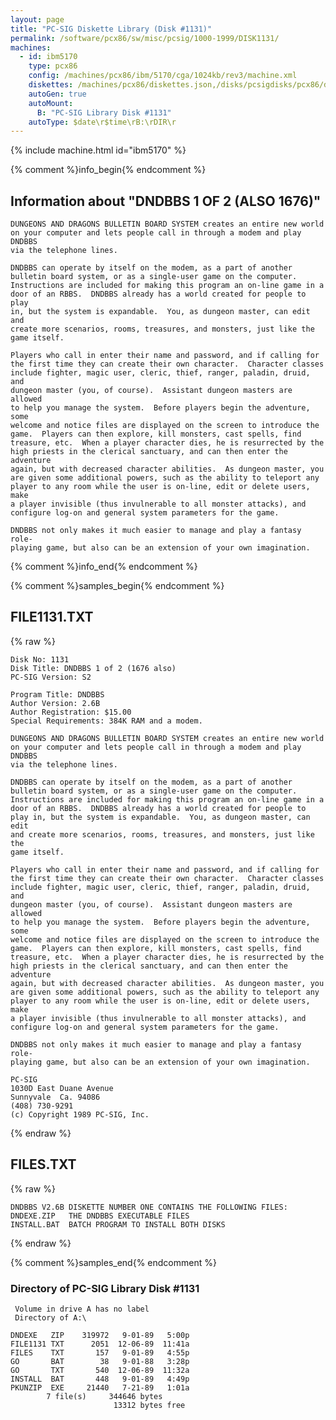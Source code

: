 ```yaml
---
layout: page
title: "PC-SIG Diskette Library (Disk #1131)"
permalink: /software/pcx86/sw/misc/pcsig/1000-1999/DISK1131/
machines:
  - id: ibm5170
    type: pcx86
    config: /machines/pcx86/ibm/5170/cga/1024kb/rev3/machine.xml
    diskettes: /machines/pcx86/diskettes.json,/disks/pcsigdisks/pcx86/diskettes.json
    autoGen: true
    autoMount:
      B: "PC-SIG Library Disk #1131"
    autoType: $date\r$time\rB:\rDIR\r
---
```


{% include machine.html id="ibm5170" %}

{% comment %}info_begin{% endcomment %}

## Information about "DNDBBS 1 OF 2 (ALSO 1676)"

    DUNGEONS AND DRAGONS BULLETIN BOARD SYSTEM creates an entire new world
    on your computer and lets people call in through a modem and play DNDBBS
    via the telephone lines.
    
    DNDBBS can operate by itself on the modem, as a part of another
    bulletin board system, or as a single-user game on the computer.
    Instructions are included for making this program an on-line game in a
    door of an RBBS.  DNDBBS already has a world created for people to play
    in, but the system is expandable.  You, as dungeon master, can edit and
    create more scenarios, rooms, treasures, and monsters, just like the
    game itself.
    
    Players who call in enter their name and password, and if calling for
    the first time they can create their own character.  Character classes
    include fighter, magic user, cleric, thief, ranger, paladin, druid, and
    dungeon master (you, of course).  Assistant dungeon masters are allowed
    to help you manage the system.  Before players begin the adventure, some
    welcome and notice files are displayed on the screen to introduce the
    game.  Players can then explore, kill monsters, cast spells, find
    treasure, etc.  When a player character dies, he is resurrected by the
    high priests in the clerical sanctuary, and can then enter the adventure
    again, but with decreased character abilities.  As dungeon master, you
    are given some additional powers, such as the ability to teleport any
    player to any room while the user is on-line, edit or delete users, make
    a player invisible (thus invulnerable to all monster attacks), and
    configure log-on and general system parameters for the game.
    
    DNDBBS not only makes it much easier to manage and play a fantasy role-
    playing game, but also can be an extension of your own imagination.
{% comment %}info_end{% endcomment %}

{% comment %}samples_begin{% endcomment %}

## FILE1131.TXT

{% raw %}
```
Disk No: 1131
Disk Title: DNDBBS 1 of 2 (1676 also)
PC-SIG Version: S2

Program Title: DNDBBS
Author Version: 2.6B
Author Registration: $15.00
Special Requirements: 384K RAM and a modem.

DUNGEONS AND DRAGONS BULLETIN BOARD SYSTEM creates an entire new world
on your computer and lets people call in through a modem and play DNDBBS
via the telephone lines.

DNDBBS can operate by itself on the modem, as a part of another
bulletin board system, or as a single-user game on the computer.
Instructions are included for making this program an on-line game in a
door of an RBBS.  DNDBBS already has a world created for people to
play in, but the system is expandable.  You, as dungeon master, can edit
and create more scenarios, rooms, treasures, and monsters, just like the
game itself.

Players who call in enter their name and password, and if calling for
the first time they can create their own character.  Character classes
include fighter, magic user, cleric, thief, ranger, paladin, druid, and
dungeon master (you, of course).  Assistant dungeon masters are allowed
to help you manage the system.  Before players begin the adventure, some
welcome and notice files are displayed on the screen to introduce the
game.  Players can then explore, kill monsters, cast spells, find
treasure, etc.  When a player character dies, he is resurrected by the
high priests in the clerical sanctuary, and can then enter the adventure
again, but with decreased character abilities.  As dungeon master, you
are given some additional powers, such as the ability to teleport any
player to any room while the user is on-line, edit or delete users, make
a player invisible (thus invulnerable to all monster attacks), and
configure log-on and general system parameters for the game.

DNDBBS not only makes it much easier to manage and play a fantasy role-
playing game, but also can be an extension of your own imagination.

PC-SIG
1030D East Duane Avenue
Sunnyvale  Ca. 94086
(408) 730-9291
(c) Copyright 1989 PC-SIG, Inc.
```
{% endraw %}

## FILES.TXT

{% raw %}
```
DNDBBS V2.6B DISKETTE NUMBER ONE CONTAINS THE FOLLOWING FILES:
DNDEXE.ZIP   THE DNDBBS EXECUTABLE FILES
INSTALL.BAT  BATCH PROGRAM TO INSTALL BOTH DISKS
```
{% endraw %}

{% comment %}samples_end{% endcomment %}

### Directory of PC-SIG Library Disk #1131

     Volume in drive A has no label
     Directory of A:\

    DNDEXE   ZIP    319972   9-01-89   5:00p
    FILE1131 TXT      2051  12-06-89  11:41a
    FILES    TXT       157   9-01-89   4:55p
    GO       BAT        38   9-01-88   3:28p
    GO       TXT       540  12-06-89  11:32a
    INSTALL  BAT       448   9-01-89   4:49p
    PKUNZIP  EXE     21440   7-21-89   1:01a
            7 file(s)     344646 bytes
                           13312 bytes free

